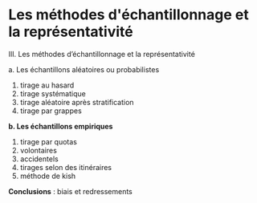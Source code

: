 # Les méthodes d'échantillonnage et la représentativité

III. Les méthodes d’échantillonnage et la représentativité

a. Les échantillons aléatoires ou probabilistes

1. tirage au hasard
2. tirage systématique
3. tirage aléatoire après stratification
4. tirage par grappes

**b. Les échantillons empiriques**

1. tirage par quotas
2. volontaires
3. accidentels
4. tirages selon des itinéraires
5. méthode de kish

**Conclusions** : biais et redressements

